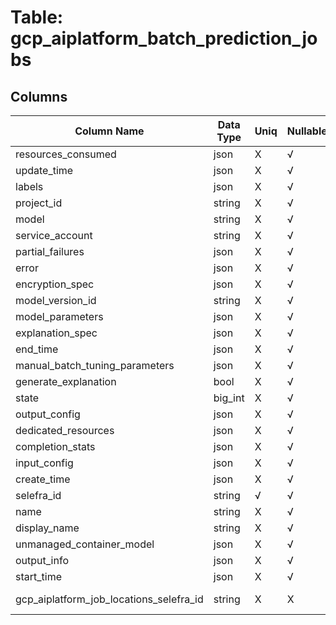 # Table: gcp_aiplatform_batch_prediction_jobs

## Columns 

|  Column Name   |  Data Type  | Uniq | Nullable | Description | 
|  ----  | ----  | ----  | ----  | ---- | 
| resources_consumed | json | X | √ |  | 
| update_time | json | X | √ |  | 
| labels | json | X | √ |  | 
| project_id | string | X | √ |  | 
| model | string | X | √ |  | 
| service_account | string | X | √ |  | 
| partial_failures | json | X | √ |  | 
| error | json | X | √ |  | 
| encryption_spec | json | X | √ |  | 
| model_version_id | string | X | √ |  | 
| model_parameters | json | X | √ |  | 
| explanation_spec | json | X | √ |  | 
| end_time | json | X | √ |  | 
| manual_batch_tuning_parameters | json | X | √ |  | 
| generate_explanation | bool | X | √ |  | 
| state | big_int | X | √ |  | 
| output_config | json | X | √ |  | 
| dedicated_resources | json | X | √ |  | 
| completion_stats | json | X | √ |  | 
| input_config | json | X | √ |  | 
| create_time | json | X | √ |  | 
| selefra_id | string | √ | √ | primary keys value md5 | 
| name | string | X | √ |  | 
| display_name | string | X | √ |  | 
| unmanaged_container_model | json | X | √ |  | 
| output_info | json | X | √ |  | 
| start_time | json | X | √ |  | 
| gcp_aiplatform_job_locations_selefra_id | string | X | X | fk to gcp_aiplatform_job_locations.selefra_id | 


